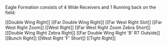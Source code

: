 Eagle Formation consists of 4 Wide Receivers and 1 Running back on the field:


[[Double Wing Right]]
[[Far Double Wing Right]]
[[Far West Right Slot]]
[[Far West Right Zoom]]
[[West Right]]
[[Far West Right Zoom Zebra Short]]
[[Double Wing Right Zebra Right]]
[[Far Double Wing Right 'B' RT Outside]]
[[Bunch Right]]
[[West Right 'F' Short]]
[[Tight Right]]
